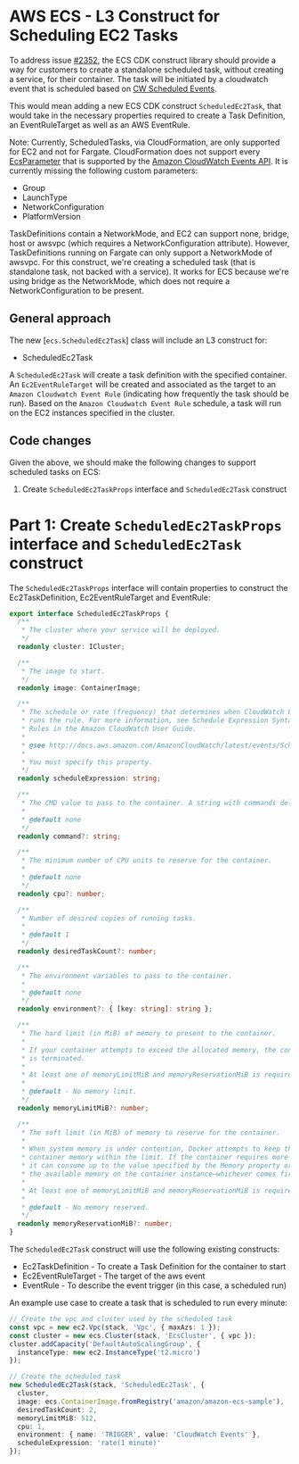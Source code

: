# AWS ECS - L3 Construct for Scheduling EC2 Tasks

To address issue [#2352](https://github.com/aws/aws-cdk/issues/2352), the ECS CDK construct library should provide a way for customers to create a standalone scheduled task, without creating a service, for their container. The task will be initiated by a cloudwatch event that is scheduled based on [CW Scheduled Events](http://docs.aws.amazon.com/AmazonCloudWatch/latest/events/ScheduledEvents.html).

This would mean adding a new ECS CDK construct `ScheduledEc2Task`, that would take in the necessary properties required to create a Task Definition, an EventRuleTarget as well as an AWS EventRule.

Note: Currently, ScheduledTasks, via CloudFormation, are only supported for EC2 and not for Fargate. CloudFormation does not support every [EcsParameter](https://docs.aws.amazon.com/AWSCloudFormation/latest/UserGuide/aws-properties-events-rule-ecsparameters.html) that is supported by the [Amazon CloudWatch Events API](https://docs.aws.amazon.com/AmazonCloudWatchEvents/latest/APIReference/API_EcsParameters.html). It is currently missing the following custom parameters:

* Group
* LaunchType
* NetworkConfiguration
* PlatformVersion

TaskDefinitions contain a NetworkMode, and EC2 can support none, bridge, host or awsvpc (which requires a NetworkConfiguration attribute). However, TaskDefinitions running on Fargate can only support a NetworkMode of awsvpc. For this construct, we're creating a scheduled task (that is standalone task, not backed with a service). It works for ECS because we're using bridge as the NetworkMode, which does not require a NetworkConfiguration to be present.

## General approach

The new [`ecs.ScheduledEc2Task`] class will include an L3 construct for:

* ScheduledEc2Task

A `ScheduledEc2Task` will create a task definition with the specified container. An `Ec2EventRuleTarget` will be created and associated as the target to an `Amazon Cloudwatch Event Rule` (indicating how frequently the task should be run). Based on the `Amazon Cloudwatch Event Rule` schedule, a task will run on the EC2 instances specified in the cluster.

## Code changes

Given the above, we should make the following changes to support scheduled tasks on ECS:
1. Create `ScheduledEc2TaskProps` interface  and `ScheduledEc2Task` construct

# Part 1: Create `ScheduledEc2TaskProps` interface  and `ScheduledEc2Task` construct

The `ScheduledEc2TaskProps` interface will contain properties to construct the Ec2TaskDefinition, Ec2EventRuleTarget and EventRule:

```ts
export interface ScheduledEc2TaskProps {
  /**
   * The cluster where your service will be deployed.
   */
  readonly cluster: ICluster;

  /**
   * The image to start.
   */
  readonly image: ContainerImage;

  /**
   * The schedule or rate (frequency) that determines when CloudWatch Events
   * runs the rule. For more information, see Schedule Expression Syntax for
   * Rules in the Amazon CloudWatch User Guide.
   *
   * @see http://docs.aws.amazon.com/AmazonCloudWatch/latest/events/ScheduledEvents.html
   *
   * You must specify this property.
   */
  readonly scheduleExpression: string;

  /**
   * The CMD value to pass to the container. A string with commands delimited by commas.
   *
   * @default none
   */
  readonly command?: string;

  /**
   * The minimum number of CPU units to reserve for the container.
   *
   * @default none
   */
  readonly cpu?: number;

  /**
   * Number of desired copies of running tasks.
   *
   * @default 1
   */
  readonly desiredTaskCount?: number;

  /**
   * The environment variables to pass to the container.
   *
   * @default none
   */
  readonly environment?: { [key: string]: string };

  /**
   * The hard limit (in MiB) of memory to present to the container.
   *
   * If your container attempts to exceed the allocated memory, the container
   * is terminated.
   *
   * At least one of memoryLimitMiB and memoryReservationMiB is required for non-Fargate services.
   *
   * @default - No memory limit.
   */
  readonly memoryLimitMiB?: number;

  /**
   * The soft limit (in MiB) of memory to reserve for the container.
   *
   * When system memory is under contention, Docker attempts to keep the
   * container memory within the limit. If the container requires more memory,
   * it can consume up to the value specified by the Memory property or all of
   * the available memory on the container instance—whichever comes first.
   *
   * At least one of memoryLimitMiB and memoryReservationMiB is required for non-Fargate services.
   *
   * @default - No memory reserved.
   */
  readonly memoryReservationMiB?: number;
}
```

The `ScheduledEc2Task` construct will use the following existing constructs:

* Ec2TaskDefinition - To create a Task Definition for the container to start
* Ec2EventRuleTarget - The target of the aws event
* EventRule - To describe the event trigger (in this case, a scheduled run)

An example use case to create a task that is scheduled to run every minute:
```ts
// Create the vpc and cluster used by the scheduled task
const vpc = new ec2.Vpc(stack, 'Vpc', { maxAzs: 1 });
const cluster = new ecs.Cluster(stack, 'EcsCluster', { vpc });
cluster.addCapacity('DefaultAutoScalingGroup', {
  instanceType: new ec2.InstanceType('t2.micro')
});

// Create the scheduled task
new ScheduledEc2Task(stack, 'ScheduledEc2Task', {
  cluster,
  image: ecs.ContainerImage.fromRegistry('amazon/amazon-ecs-sample'),
  desiredTaskCount: 2,
  memoryLimitMiB: 512,
  cpu: 1,
  environment: { name: 'TRIGGER', value: 'CloudWatch Events' },
  scheduleExpression: 'rate(1 minute)'
});
```
